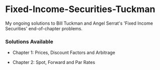 # Fixed-Income-Securities-Tuckman

My ongoing solutions to Bill Tuckman and Angel Serrat's 'Fixed Income Securities' end-of-chapter problems.

### Solutions Available

* Chapter 1: Prices, Discount Factors and Arbitrage

* Chapter 2: Spot, Forward and Par Rates
